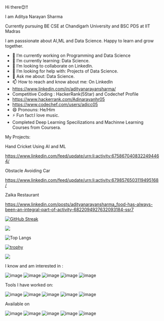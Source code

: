 Hi there😊!!

I am Aditya Narayan Sharma

Currently pursuing BE CSE at Chandigarh University and BSC PDS at IIT Madras

I am passsionate about AI,ML and Data Science. Happy to learn and grow together.

- 🔭 I’m currently working on Programming and Data Science
- 🌱 I’m currently learning: Data Science.
- 👯 I’m looking to collaborate on LinkedIn.
- 🤔 I’m looking for help with: Projects of Data Science.
- 💬 Ask me about: Data Science.
- 📫 How to reach and know about me: On LinkedIn
- https://www.linkedin.com/in/adityanarayansharma/
- Competitive Coding : HackerRank(5Star) and Codechef Profile
- https://www.hackerrank.com/Adinarayanhr05
- https://www.codechef.com/users/adicc05
- 😄 Pronouns: He/Him
- ⚡ Fun fact:I love music.
- Completed Deep Learning Specilizations and Machinne Learning Courses from Coursera.

My Projects:

Hand Cricket Using AI and ML

https://www.linkedin.com/feed/update/urn:li:activity:6758670408322494464/

Obstacle Avoiding Car

https://www.linkedin.com/feed/update/urn:li:activity:6798576503119495168/

Zaika Restaurant

https://www.linkedin.com/posts/adityanarayansharma_food-has-always-been-an-integral-part-of-activity-6822094927632093184-ssr7

[![GitHub Streak](https://github-readme-streak-stats.herokuapp.com/?user=Adinarayanreloaded)](https://git.io/streak-stats)

![](https://visitor-badge.laobi.icu/badge?page_id=Adinarayanreloaded.Adinarayanreloaded)

![Top Langs](https://github-readme-stats.vercel.app/api/top-langs/?username=Adinarayanreloaded&theme=tokyonight)

[![trophy](https://github-profile-trophy.vercel.app/?username=Adinarayanreloaded&theme=onedark)](https://github.com/ryo-ma/github-profile-trophy)

<img src="https://github-readme-stats.vercel.app/api?username=Adinarayanreloaded&&show_icons=true&title_color=ffffff&icon_color=bb2acf&text_color=daf7dc&bg_color=151515">

I know and am interested in :

![image](https://user-images.githubusercontent.com/37697073/119342823-3fc56100-bcb3-11eb-873a-499e74a8ae30.png)
![image](https://user-images.githubusercontent.com/37697073/119342837-4653d880-bcb3-11eb-9f0c-3fdea135b7fd.png)
![image](https://user-images.githubusercontent.com/37697073/119342902-54a1f480-bcb3-11eb-924e-6e32852e230b.png)
![image](https://user-images.githubusercontent.com/37697073/119342921-5bc90280-bcb3-11eb-924c-50e6a39bf1a8.png)
![image](https://user-images.githubusercontent.com/37697073/119342985-713e2c80-bcb3-11eb-9a60-6a1549cc71a8.png)


Tools I have worked on:

![image](https://user-images.githubusercontent.com/37697073/119347037-97b29680-bcb8-11eb-9f5e-d79223cf6150.png)
![image](https://user-images.githubusercontent.com/37697073/119344874-cf6c0f00-bcb5-11eb-805b-43042b7dd15e.png)
![image](https://user-images.githubusercontent.com/37697073/119346213-8ddc6380-bcb7-11eb-9756-715655644ef3.png)
![image](https://user-images.githubusercontent.com/37697073/119346541-f75c7200-bcb7-11eb-9ea7-025f29c8c691.png)
![image](https://user-images.githubusercontent.com/37697073/119346755-3f7b9480-bcb8-11eb-9e91-b06ed2fedcbf.png)


Available on

![image](https://user-images.githubusercontent.com/37697073/119344576-74d2b300-bcb5-11eb-858b-6bb43d880a11.png)
![image](https://user-images.githubusercontent.com/37697073/119344614-7e5c1b00-bcb5-11eb-9e13-de6c5c797acc.png)
![image](https://user-images.githubusercontent.com/37697073/119346080-5ec5f200-bcb7-11eb-8e5c-317a553a365d.png)
![image](https://user-images.githubusercontent.com/37697073/119346135-743b1c00-bcb7-11eb-9b76-36e9abf40eb5.png)
![image](https://user-images.githubusercontent.com/37697073/119344504-5f5d8900-bcb5-11eb-970c-7e83455ab2e1.png)




